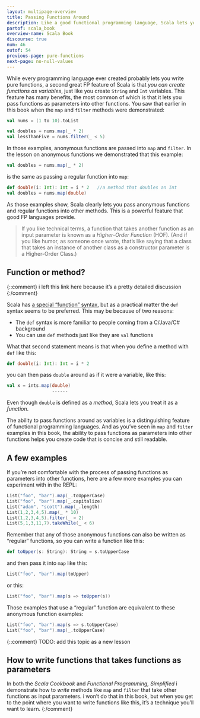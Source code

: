 ```yaml
---
layout: multipage-overview
title: Passing Functions Around
description: Like a good functional programming language, Scala lets you use functions just like other variables, including passing them into other functions.
partof: scala_book
overview-name: Scala Book
discourse: true
num: 46
outof: 54
previous-page: pure-functions
next-page: no-null-values
---
```



While every programming language ever created probably lets you write pure functions, a second great FP feature of Scala is that *you can create functions as variables*, just like you create `String` and `Int` variables. This feature has many benefits, the most common of which is that it lets you pass functions as parameters into other functions. You saw that earlier in this book when the `map` and `filter` methods were demonstrated:

```scala
val nums = (1 to 10).toList

val doubles = nums.map(_ * 2)
val lessThanFive = nums.filter(_ < 5)
```

In those examples, anonymous functions are passed into `map` and `filter`. In the lesson on anonymous functions we demonstrated that this example:

```scala
val doubles = nums.map(_ * 2)
```

is the same as passing a regular function into `map`:

```scala
def double(i: Int): Int = i * 2   //a method that doubles an Int
val doubles = nums.map(double)
```

As those examples show, Scala clearly lets you pass anonymous functions and regular functions into other methods. This is a powerful feature that good FP languages provide.

>If you like technical terms, a function that takes another function as an input parameter is known as a *Higher-Order Function* (HOF). (And if you like humor, as someone once wrote, that’s like saying that a class that takes an instance of another class as a constructor parameter is a Higher-Order Class.)



## Function or method?

{::comment}
i left this link here because it’s a pretty detailed discussion
{:/comment}

Scala has [a special “function” syntax](https://alvinalexander.com/scala/fp-book-diffs-val-def-scala-functions), but as a practical matter the `def` syntax seems to be preferred. This may be because of two reasons:

- The `def` syntax is more familiar to people coming from a C/Java/C# background
- You can use `def` methods just like they are `val` functions

What that second statement means is that when you define a method with `def` like this:

```scala
def double(i: Int): Int = i * 2
```

you can then pass `double` around as if it were a variable, like this:

```scala
val x = ints.map(double)
                 ------
```

Even though `double` is defined as a *method*, Scala lets you treat it as a *function*.

The ability to pass functions around as variables is a distinguishing feature of functional programming languages. And as you’ve seen in `map` and `filter` examples in this book, the ability to pass functions as parameters into other functions helps you create code that is concise and still readable.



## A few examples

If you’re not comfortable with the process of passing functions as parameters into other functions, here are a few more examples you can experiment with in the REPL:

```scala
List("foo", "bar").map(_.toUpperCase)
List("foo", "bar").map(_.capitalize)
List("adam", "scott").map(_.length)
List(1,2,3,4,5).map(_ * 10)
List(1,2,3,4,5).filter(_ > 2)
List(5,1,3,11,7).takeWhile(_ < 6)
```

Remember that any of those anonymous functions can also be written as “regular” functions, so you can write a function like this:

```scala
def toUpper(s: String): String = s.toUpperCase
```

and then pass it into `map` like this:

```scala
List("foo", "bar").map(toUpper)
```

or this:

```scala
List("foo", "bar").map(s => toUpper(s))
```

Those examples that use a “regular” function are equivalent to these anonymous function examples:

```scala
List("foo", "bar").map(s => s.toUpperCase)
List("foo", "bar").map(_.toUpperCase)
```



{::comment}
TODO: add this topic as a new lesson
## How to write functions that takes functions as parameters

In both the *Scala Cookbook* and *Functional Programming, Simplified* i demonstrate how to *write* methods like `map` and `filter` that take other functions as input parameters. i won’t do that in this book, but when you get to the point where you want to write functions like this, it’s a technique you’ll want to learn.
{:/comment}








